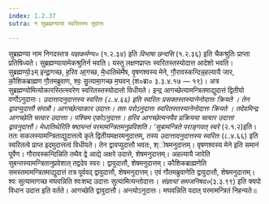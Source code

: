 ```yaml
---
index: 1.2.37
sutra: न सुब्रह्मण्यायां स्वरितस्य तूदात्तः

---
```

सुब्रह्मण्या नाम निगदस्तत्र _यज्ञकर्मण्य०_ (१.२.३४) इति _विभाषा छन्दसि_ (१.२.३६) इति चैकश्रुतिः प्राप्ता प्रतिषिध्यते। सुब्रह्मण्यायामेकश्रुतिर्न भवति। यस्तु लक्षणप्राप्तः स्वरितस्तस्योदात्त आदेशो भवति। सुब्रह्मण्यो॒३म् इन्द्रा॒गच्छ, ह॒रिव आ॒गच्छ, मे॒धातिथेर्मेष, वृ॒षणश्वस्य मेने, गौ॒रावस्कन्दिन्न॒हल्यायै जार, कौ॒शिकब्राह्मण गौ॒तमब्रुवाण, श्वः॒ सु॒त्यामा॒गच्छ म॒घवन् (श०ब्रा० ३.३.४.१७ — १९)। अत्र सुब्रह्मण्योमित्योकारस्तित्स्वरेण स्वरितस्तस्योदात्तो विधीयते। इन्द्र आगच्छेत्यामन्त्रितमाद्युदात्तं द्वितीयो वर्णोऽनुदात्तः। _उदात्तादनुदात्तस्य स्वरितः (८.४.६६) इति स्वरितः प्रसक्तस्तस्यानेनोदात्तः क्रियते । तेन द्वावप्युदात्तौ संपन्नौ। आगच्छेत्याकार उदात्तः। ततः परोऽनुदात्तः स्वरितस्तस्यानेनोदात्तः क्रियते । तदेवमिन्द्र आगच्छेति चत्वार उदात्ताः। पश्चिम एकोऽनुदात्तः। हरिव आगच्छेत्यनयैव प्रक्रियया चत्वार उदात्ता द्वावनुदात्तौ। मेधातिथेरिति षष्ठ्यन्तं परमामन्त्रितमनुप्रविशति। ‘सुबामन्त्रिते पराङ्गवत् स्वरे_ (२.१.२)इति। ततः सकलस्यामन्त्रिताद्युदात्तत्वे कृते द्वितीयमक्षरमनुदात्तम्, तस्य _उदात्तादनुदात्तस्य स्वरितः_ (८.४.६६) इति स्वरितत्वे प्राप्त इदमुदात्तत्वं विधीयते। तेन द्वावप्युदात्तौ भवतः, श्ोषमनुदात्तम्। वृषणश्वस्य मेने इति समानं पूर्वेण। गौरावस्कन्दिन्निति तथैव द्वे आद्ये अक्षरे उदात्ते, शेषमनुदात्तम्। अहल्यायै जारेति सुबन्तस्यामन्त्रितानुप्रवेशात् तद्वदेव स्वरः। द्वावुदात्तौ, शेषमनुदात्तम्। कौशिकब्राह्मणेति समस्तमामन्त्रितमाद्युदात्तं तत्र पूर्ववद् द्वावुदात्तौ, शेषमनुदात्तम्। एवं गौतमब्रुवाणेति द्वावुदात्तौ, शेषमनुदात्तम्। श्वः सुत्यामागच्छ मघवन्निति श्वःशब्द उदात्तः सुत्यामित्यन्तोदात्तः। _संज्ञायां समजनिषद०_(३.३.९९) इति क्यपो विधान उदात्त इति वर्तते। आगच्छेति द्वावुदात्तौ। अन्त्योऽनुदात्तः। मघवन्निति पदात् परमामन्त्रितं निहन्यते॥
